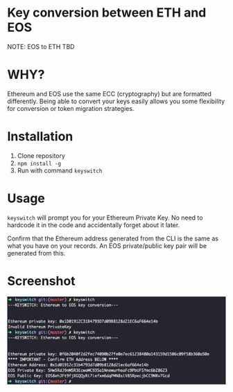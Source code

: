# Key conversion between ETH and EOS
NOTE: EOS to ETH TBD

# WHY?
Ethereum and EOS use the same ECC (cryptography) but are formatted differently. Being able to convert your keys easily allows you some flexibility for conversion or token migration strategies.

# Installation
1. Clone repository
2. `npm install -g`
3. Run with command `keyswitch`

# Usage
`keyswitch` will prompt you for your Ethereum Private Key. No need to hardcode it in the code and accidentally forget about it later.

Confirm that the Ethereum address generated from the CLI is the same as what you have on your records. An EOS private/public key pair will be generated from this.

# Screenshot
![Screen Shot](https://raw.githubusercontent.com/ajose01/keyswitch/af06cc9094244032bcb2e2bfcdc716a069802e63/keyswitch.png)
